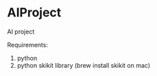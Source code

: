 # AIProject
AI project

Requirements:
1) python
2) python skikit library (brew install skikit on mac)
